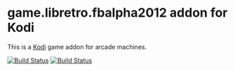 # game.libretro.fbalpha2012 addon for Kodi

This is a [Kodi](http://kodi.tv) game addon for arcade machines.

[![Build Status](https://travis-ci.org/kodi-game/game.libretro.fbalpha2012?branch=master)](https://travis-ci.org/kodi-game/game.libretro.fbalpha2012)
[![Build Status](https://ci.appveyor.com/api/projects/status/github/kodi-game/game.libretro.fbalpha2012?svg=true)](https://ci.appveyor.com/project/kodi-game/game-libretro-fbalpha2012)
